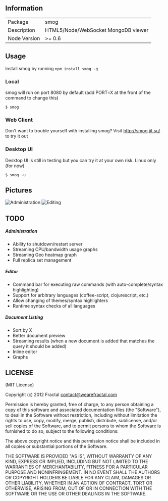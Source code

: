 ## Information

<table>
<tr> 
<td>Package</td><td>smog</td>
</tr>
<tr>
<td>Description</td>
<td>HTML5/Node/WebSocket MongoDB viewer</td>
</tr>
<tr>
<td>Node Version</td>
<td>>= 0.6</td>
</tr>
</table>

## Usage

Install smog by running ```npm install smog -g```

### Local

smog will run on port 8080 by default (add PORT=X at the front of the command to change this)

```
$ smog
```

### Web Client

Don't want to trouble yourself with installing smog? Visit http://smog.jit.su/ to try it out

### Desktop UI

Desktop UI is still in testing but you can try it at your own risk. Linux only (for now)

```
$ smog -u
```

## Pictures

![Administration](http://i.minus.com/iD9QIHyUZGYEg.png)
![Editing](http://i.minus.com/i8JPNXYRWrxTk.png)

## TODO

##### Administration

* Ability to shutdown/restart server
* Streaming CPU/bandwidth usage graphs
* Streaming Geo heatmap graph
* Full replica set management

##### Editor

* Command bar for executing raw commands (with auto-complete/syntax highlighting)
* Support for arbitrary languages (coffee-script, clojurescript, etc.)
* Allow changing of themes/syntax highlighters
* Runtime syntax checks of all languages

##### Document Listing

* Sort by X
* Better document preview
* Streaming results (when a new document is added that matches the query it should be added)
* Inline editor
* Graphs

## LICENSE

(MIT License)

Copyright (c) 2012 Fractal <contact@wearefractal.com>

Permission is hereby granted, free of charge, to any person obtaining
a copy of this software and associated documentation files (the
"Software"), to deal in the Software without restriction, including
without limitation the rights to use, copy, modify, merge, publish,
distribute, sublicense, and/or sell copies of the Software, and to
permit persons to whom the Software is furnished to do so, subject to
the following conditions:

The above copyright notice and this permission notice shall be
included in all copies or substantial portions of the Software.

THE SOFTWARE IS PROVIDED "AS IS", WITHOUT WARRANTY OF ANY KIND,
EXPRESS OR IMPLIED, INCLUDING BUT NOT LIMITED TO THE WARRANTIES OF
MERCHANTABILITY, FITNESS FOR A PARTICULAR PURPOSE AND
NONINFRINGEMENT. IN NO EVENT SHALL THE AUTHORS OR COPYRIGHT HOLDERS BE
LIABLE FOR ANY CLAIM, DAMAGES OR OTHER LIABILITY, WHETHER IN AN ACTION
OF CONTRACT, TORT OR OTHERWISE, ARISING FROM, OUT OF OR IN CONNECTION
WITH THE SOFTWARE OR THE USE OR OTHER DEALINGS IN THE SOFTWARE.
